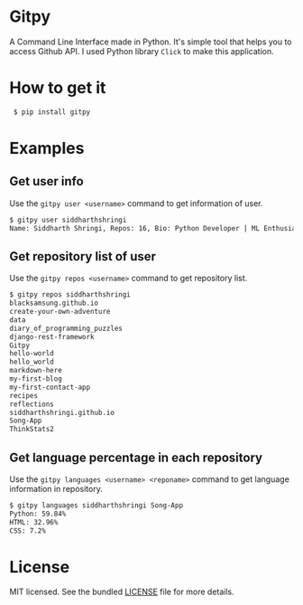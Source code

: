 # Gitpy
A Command Line Interface made in Python. It's simple tool that helps you to access Github API.
I used Python library ```Click``` to make this application.


# How to get it
```bash
 $ pip install gitpy 
```

# Examples

## Get user info
Use the ``` gitpy user <username> ``` command to get information of user.
```bash
$ gitpy user siddharthshringi
Name: Siddharth Shringi, Repos: 16, Bio: Python Developer | ML Enthusiast
```

## Get repository list of user
Use the ```gitpy repos <username>``` command to get repository list.
```bash
$ gitpy repos siddharthshringi
blacksamsung.github.io
create-your-own-adventure
data
diary_of_programming_puzzles
django-rest-framework
Gitpy
hello-world
hello_world
markdown-here
my-first-blog
my-first-contact-app
recipes
reflections
siddharthshringi.github.io
Song-App
ThinkStats2
```

## Get language percentage in each repository
Use the ```gitpy languages <username> <reponame>``` command to get language information in repository.
```bash
$ gitpy languages siddharthshringi Song-App
Python: 59.84%
HTML: 32.96%
CSS: 7.2%
```

# License

MIT licensed. See the bundled [LICENSE](https://github.com/SiddharthShringi/Gitpy/blob/master/LICENSE) file for more details.